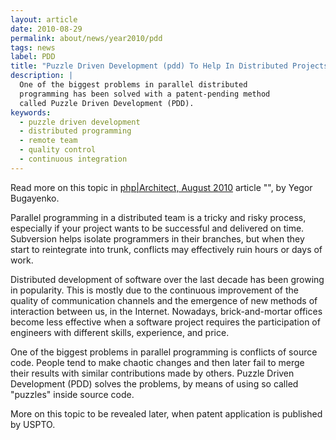 ```yaml
---
layout: article
date: 2010-08-29
permalink: about/news/year2010/pdd
tags: news
label: PDD
title: "Puzzle Driven Development (pdd) To Help In Distributed Projects"
description: |
  One of the biggest problems in parallel distributed
  programming has been solved with a patent-pending method
  called Puzzle Driven Development (PDD).
keywords:
  - puzzle driven development
  - distributed programming
  - remote team
  - quality control
  - continuous integration
---
```


Read more on this topic in [php|Architect, August
2010](http://www.phparch.com/magazine/2010/august/) article "", by Yegor Bugayenko.

Parallel programming in a distributed team is a tricky and risky process, especially if your project
wants to be successful and delivered on time. Subversion helps isolate programmers in their
branches, but when they start to reintegrate into trunk, conflicts may effectively ruin hours or
days of work.

Distributed development of software over the last decade has been growing in popularity. This is
mostly due to the continuous improvement of the quality of communication channels and the emergence
of new methods of interaction between us, in the Internet. Nowadays, brick-and-mortar offices become
less effective when a software project requires the participation of engineers with different
skills, experience, and price.

One of the biggest problems in parallel programming is conflicts of source code. People tend to make
chaotic changes and then later fail to merge their results with similar contributions made by
others. Puzzle Driven Development (PDD) solves the problems, by means of using so called "puzzles"
inside source code.

More on this topic to be revealed later, when patent application is published by USPTO.
